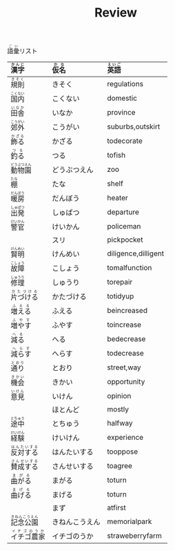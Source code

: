 ﻿---
layout: default
title: Review
parent: N4VocabularyList
grand_parent: <ruby>語彙<rt>ごい</rt></ruby>　Vocabulary
---

<ruby>語彙<rt>ごい</rt></ruby>リスト

|<ruby>漢字<rt>かんじ</rt></ruby>|<ruby>仮名<rt>かな</rt></ruby>|<ruby>英語<rt>えいご</rt></ruby>|
|:---------------------------------------------|:-------------------------------|:---------------------------------|
|<ruby>規則<rt>きそく</rt></ruby>|きそく|regulations|
|<ruby>国内<rt>こくない</rt></ruby>|こくない|domestic|
|<ruby>田舎<rt>いなか</rt></ruby>|いなか|province|
|<ruby>郊外<rt>こうがい</rt></ruby>|こうがい|suburbs,outskirt|
|<ruby>飾る<rt>かざる</rt></ruby>|かざる|todecorate|
|<ruby>釣る<rt>つる</rt></ruby>|つる|tofish|
|<ruby>動物園<rt>どうぶつえん</rt></ruby>|どうぶつえん|zoo|
|<ruby>棚<rt>たな</rt></ruby>|たな|shelf|
|<ruby>暖房<rt>だんぼう</rt></ruby>|だんぼう|heater|
|<ruby>出発<rt>しゅぱつ</rt></ruby>|しゅぱつ|departure|
|<ruby>警官<rt>けいかん</rt></ruby>|けいかん|policeman|
||スリ|pickpocket|
|<ruby>賢明<rt>けんめい</rt></ruby>|けんめい|diligence,dilligent|
|<ruby>故障<rt>こしょう</rt></ruby>|こしょう|tomalfunction|
|<ruby>修理<rt>しゅうり</rt></ruby>|しゅうり|torepair|
|<ruby>片づける<rt>かたづける</rt></ruby>|かたづける|totidyup|
|<ruby>増える<rt>ふえる</rt></ruby>|ふえる|beincreased|
|<ruby>増やす<rt>ふやす</rt></ruby>|ふやす|toincrease|
|<ruby>減る<rt>へる</rt></ruby>|へる|bedecrease|
|<ruby>減らす<rt>へらす</rt></ruby>|へらす|todecrease|
|<ruby>通り<rt>とおり</rt></ruby>|とおり|street,way|
|<ruby>機会<rt>きかい</rt></ruby>|きかい|opportunity|
|<ruby>意見<rt>いけん</rt></ruby>|いけん|opinion|
||ほとんど|mostly|
|<ruby>途中<rt>とちゅう</rt></ruby>|とちゅう|halfway|
|<ruby>経験<rt>けいけん</rt></ruby>|けいけん|experience|
|<ruby>反対する<rt>はんたいする</rt></ruby>|はんたいする|tooppose|
|<ruby>賛成する<rt>さんせいする</rt></ruby>|さんせいする|toagree|
|<ruby>曲がる<rt>まがる</rt></ruby>|まがる|toturn|
|<ruby>曲げる<rt>まげる</rt></ruby>|まげる|toturn|
||まず|atfirst|
|<ruby>記念公園<rt>きねんこうえん</rt></ruby>|きねんこうえん|memorialpark|
|<ruby>イチゴ農家<rt>イチゴのうか</rt></ruby>|イチゴのうか|straweberryfarm|
